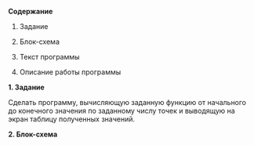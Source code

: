 __Содержание__

1. Задание

2. Блок-схема

3. Текст программы

4. Описание работы программы

 
 
  __1. Задание__

Сделать программу, вычисляющую заданную функцию от начального до конечного значения по заданному числу точек и выводящую на экран таблицу полученных значений.

 __2. Блок-схема__


